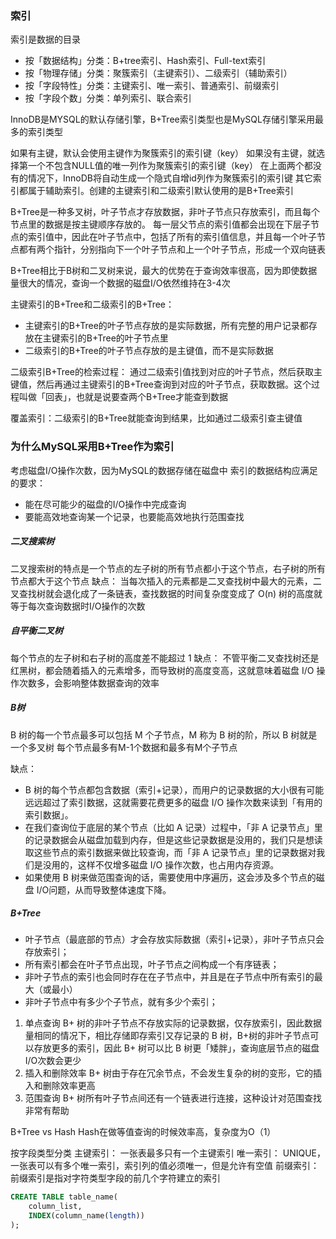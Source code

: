 ### 索引
索引是数据的目录
* 按「数据结构」分类：B+tree索引、Hash索引、Full-text索引
* 按「物理存储」分类：聚簇索引（主键索引）、二级索引（辅助索引）
* 按「字段特性」分类：主键索引、唯一索引、普通索引、前缀索引
* 按「字段个数」分类：单列索引、联合索引

InnoDB是MYSQL的默认存储引擎，B+Tree索引类型也是MySQL存储引擎采用最多的索引类型

如果有主键，默认会使用主键作为聚簇索引的索引键（key）
如果没有主键，就选择第一个不包含NULL值的唯一列作为聚簇索引的索引键（key）
在上面两个都没有的情况下，InnoDB将自动生成一个隐式自增id列作为聚簇索引的索引键
其它索引都属于辅助索引。创建的主键索引和二级索引默认使用的是B+Tree索引

B+Tree是一种多叉树，叶子节点才存放数据，非叶子节点只存放索引，而且每个节点里的数据是按主键顺序存放的。
每一层父节点的索引值都会出现在下层子节点的索引值中，因此在叶子节点中，包括了所有的索引值信息，并且每一个叶子节点都有两个指针，分别指向下一个叶子节点和上一个叶子节点，形成一个双向链表

B+Tree相比于B树和二叉树来说，最大的优势在于查询效率很高，因为即使数据量很大的情况，查询一个数据的磁盘I/O依然维持在3-4次

主键索引的B+Tree和二级索引的B+Tree：
* 主键索引的B+Tree的叶子节点存放的是实际数据，所有完整的用户记录都存放在主键索引的B+Tree的叶子节点里
* 二级索引的B+Tree的叶子节点存放的是主键值，而不是实际数据

二级索引B+Tree的检索过程：
通过二级索引值找到对应的叶子节点，然后获取主键值，然后再通过主键索引的B+Tree查询到对应的叶子节点，获取数据。这个过程叫做「回表」，也就是说要查两个B+Tree才能查到数据

覆盖索引：二级索引的B+Tree就能查询到结果，比如通过二级索引查主键值

### 为什么MySQL采用B+Tree作为索引
考虑磁盘I/O操作次数，因为MySQL的数据存储在磁盘中
索引的数据结构应满足的要求：
* 能在尽可能少的磁盘的I/O操作中完成查询
* 要能高效地查询某一个记录，也要能高效地执行范围查找

##### 二叉搜索树
二叉搜索树的特点是一个节点的左子树的所有节点都小于这个节点，右子树的所有节点都大于这个节点
缺点：
当每次插入的元素都是二叉查找树中最大的元素，二叉查找树就会退化成了一条链表，查找数据的时间复杂度变成了 O(n)
树的高度就等于每次查询数据时I/O操作的次数

##### 自平衡二叉树
每个节点的左子树和右子树的高度差不能超过 1
缺点：
不管平衡二叉查找树还是红黑树，都会随着插入的元素增多，而导致树的高度变高，这就意味着磁盘 I/O 操作次数多，会影响整体数据查询的效率

##### B树
B 树的每一个节点最多可以包括 M 个子节点，M 称为 B 树的阶，所以 B 树就是一个多叉树
每个节点最多有M-1个数据和最多有M个子节点

缺点：
* B 树的每个节点都包含数据（索引+记录），而用户的记录数据的大小很有可能远远超过了索引数据，这就需要花费更多的磁盘 I/O 操作次数来读到「有用的索引数据」。
* 在我们查询位于底层的某个节点（比如 A 记录）过程中，「非 A 记录节点」里的记录数据会从磁盘加载到内存，但是这些记录数据是没用的，我们只是想读取这些节点的索引数据来做比较查询，而「非 A 记录节点」里的记录数据对我们是没用的，这样不仅增多磁盘 I/O 操作次数，也占用内存资源。
* 如果使用 B 树来做范围查询的话，需要使用中序遍历，这会涉及多个节点的磁盘 I/O问题，从而导致整体速度下降。

##### B+Tree
* 叶子节点（最底部的节点）才会存放实际数据（索引+记录），非叶子节点只会存放索引；
* 所有索引都会在叶子节点出现，叶子节点之间构成一个有序链表；
* 非叶子节点的索引也会同时存在在子节点中，并且是在子节点中所有索引的最大（或最小）
* 非叶子节点中有多少个子节点，就有多少个索引；

1. 单点查询
B+ 树的非叶子节点不存放实际的记录数据，仅存放索引，因此数据量相同的情况下，相比存储即存索引又存记录的 B 树，B+树的非叶子节点可以存放更多的索引，因此 B+ 树可以比 B 树更「矮胖」，查询底层节点的磁盘 I/O次数会更少
2. 插入和删除效率
B+ 树由于存在冗余节点，不会发生复杂的树的变形，它的插入和删除效率更高
3. 范围查询
B+ 树所有叶子节点间还有一个链表进行连接，这种设计对范围查找非常有帮助

B+Tree vs Hash
Hash在做等值查询的时候效率高，复杂度为O（1）


按字段类型分类
主键索引：
一张表最多只有一个主键索引
唯一索引：
UNIQUE，一张表可以有多个唯一索引，索引列的值必须唯一，但是允许有空值
前缀索引：
前缀索引是指对字符类型字段的前几个字符建立的索引
```sql
CREATE TABLE table_name(
    column_list,
    INDEX(column_name(length))
);
```

